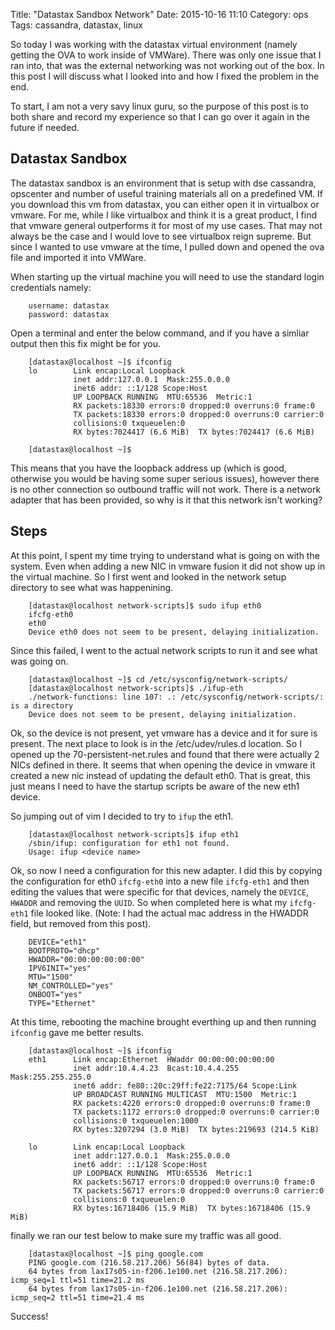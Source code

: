 Title: "Datastax Sandbox Network"
Date: 2015-10-16 11:10
Category: ops
Tags: cassandra, datastax, linux

So today I was working with the datastax virtual environment (namely getting the OVA to work 
inside of VMWare).  There was only one issue that I ran into, that was the external networking
was not working out of the box.  In this post I will discuss what I looked into and how I 
fixed the problem in the end.  

<!-- more -->

To start, I am not a very savy linux guru, so the purpose of this post is to both share and 
record my experience so that I can go over it again in the future if needed.   

## Datastax Sandbox

The datastax sandbox is an environment that is setup with dse cassandra, opscenter and number of 
useful training materials all on a predefined VM.  If you download this vm from datastax, you can
either open it in virtualbox or vmware.  For me, while I like virtualbox and think it is a great
product, I find that vmware general outperforms it for most of my use cases.  That may not always
be the case and I would love to see virtualbox reign supreme.  But since I wanted to use vmware
at the time, I pulled down and opened the ova file and imported it into VMWare.   

When starting up the virtual machine you will need to use the standard login credentials namely: 

        username: datastax
        password: datastax

Open a terminal and enter the below command, and if you have a simliar output then this fix might
be for you.  

        [datastax@localhost ~]$ ifconfig
        lo        Link encap:Local Loopback  
                  inet addr:127.0.0.1  Mask:255.0.0.0
                  inet6 addr: ::1/128 Scope:Host
                  UP LOOPBACK RUNNING  MTU:65536  Metric:1
                  RX packets:18330 errors:0 dropped:0 overruns:0 frame:0
                  TX packets:18330 errors:0 dropped:0 overruns:0 carrier:0
                  collisions:0 txqueuelen:0 
                  RX bytes:7024417 (6.6 MiB)  TX bytes:7024417 (6.6 MiB)
         
        [datastax@localhost ~]$ 

This means that you have the loopback address up (which is good, otherwise you would be having
some super serious issues), however there is no other connection so outbound traffic will not 
work.  There is a network adapter that has been provided, so why is it that this network isn't 
working?  

## Steps

At this point, I spent my time trying to understand what is going on with the system.  Even when
adding a new NIC in vmware fusion it did not show up in the virtual machine.  So I first went and
looked in the network setup directory to see what was happenining.  


        [datastax@localhost network-scripts]$ sudo ifup eth0
        ifcfg-eth0
        eth0
        Device eth0 does not seem to be present, delaying initialization.

Since this failed, I went to the actual network scripts to run it and see what was going on.  

        [datastax@localhost ~]$ cd /etc/sysconfig/network-scripts/
        [datastax@localhost network-scripts]$ ./ifup-eth
        ./network-functions: line 107: .: /etc/sysconfig/network-scripts/: is a directory
        Device does not seem to be present, delaying initialization.

Ok, so the device is not present, yet vmware has a device and it for sure is present.  The next
place to look is in the /etc/udev/rules.d location.  So I opened up the 70-persistent-net.rules
and found that there were actually 2 NICs defined in there.  It seems that when opening the 
device in vmware it created a new nic instead of updating the default eth0.  That is great, this
just means I need to have the startup scripts be aware of the new eth1 device.   

So jumping out of vim I decided to try to `ifup` the eth1.  

        [datastax@localhost network-scripts]$ ifup eth1
        /sbin/ifup: configuration for eth1 not found.
        Usage: ifup <device name>

Ok, so now I need a configuration for this new adapter.  I did this by copying the configuration
for eth0 `ifcfg-eth0` into a new file `ifcfg-eth1` and then editing the values that were specific 
for that devices, namely the `DEVICE`, `HWADDR` and removing the `UUID`.  So when completed
here is what my `ifcfg-eth1` file looked like.  (Note: I had the actual mac address in the HWADDR
field, but removed from this post).  

        DEVICE="eth1"
        BOOTPROTO="dhcp"
        HWADDR="00:00:00:00:00:00"
        IPV6INIT="yes"
        MTU="1500"
        NM_CONTROLLED="yes"
        ONBOOT="yes"
        TYPE="Ethernet"

At this time, rebooting the machine brought everthing up and then running `ifconfig` gave me 
better results.   


        [datastax@localhost ~]$ ifconfig
        eth1      Link encap:Ethernet  HWaddr 00:00:00:00:00:00  
                  inet addr:10.4.4.23  Bcast:10.4.4.255  Mask:255.255.255.0
                  inet6 addr: fe80::20c:29ff:fe22:7175/64 Scope:Link
                  UP BROADCAST RUNNING MULTICAST  MTU:1500  Metric:1
                  RX packets:4220 errors:0 dropped:0 overruns:0 frame:0
                  TX packets:1172 errors:0 dropped:0 overruns:0 carrier:0
                  collisions:0 txqueuelen:1000 
                  RX bytes:3207294 (3.0 MiB)  TX bytes:219693 (214.5 KiB)
        
        lo        Link encap:Local Loopback  
                  inet addr:127.0.0.1  Mask:255.0.0.0
                  inet6 addr: ::1/128 Scope:Host
                  UP LOOPBACK RUNNING  MTU:65536  Metric:1
                  RX packets:56717 errors:0 dropped:0 overruns:0 frame:0
                  TX packets:56717 errors:0 dropped:0 overruns:0 carrier:0
                  collisions:0 txqueuelen:0 
                  RX bytes:16718406 (15.9 MiB)  TX bytes:16718406 (15.9 MiB)

finally we ran our test below to make sure my traffic was all good.   

        [datastax@localhost ~]$ ping google.com
        PING google.com (216.58.217.206) 56(84) bytes of data.
        64 bytes from lax17s05-in-f206.1e100.net (216.58.217.206): icmp_seq=1 ttl=51 time=21.2 ms
        64 bytes from lax17s05-in-f206.1e100.net (216.58.217.206): icmp_seq=2 ttl=51 time=21.4 ms

Success! 



